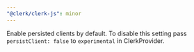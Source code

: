 ```yaml
---
"@clerk/clerk-js": minor
---
```


Enable persisted clients by default. To disable this setting pass `persistClient: false` to `experimental` in ClerkProvider.
